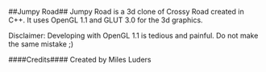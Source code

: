 ##Jumpy Road##
Jumpy Road is a 3d clone of Crossy Road created in C++. It uses OpenGL 1.1 and GLUT 3.0 for the 3d graphics.

Disclaimer: Developing with OpenGL 1.1 is tedious and painful. Do not make the same mistake ;)

####Credits####
Created by Miles Luders